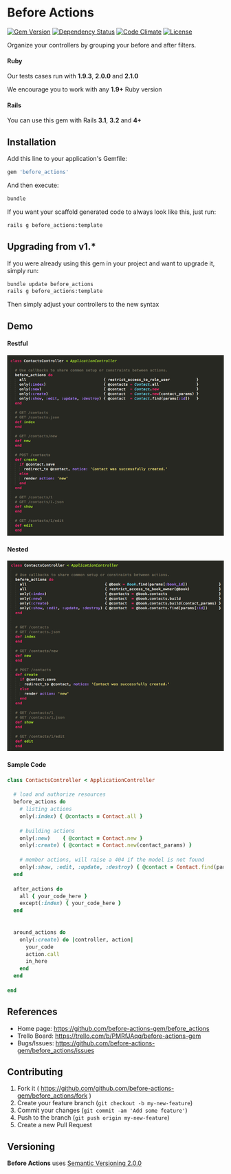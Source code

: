 # Before Actions

[![Gem Version](https://badge.fury.io/rb/before_actions.png)](http://badge.fury.io/rb/before_actions)
[![Dependency Status](https://gemnasium.com/before-actions-gem/before_actions.svg)](https://gemnasium.com/before-actions-gem/before_actions)
[![Code Climate](https://codeclimate.com/github/before-actions-gem/before_actions.png)](https://codeclimate.com/github/before-actions-gem/before_actions)
[![License](http://img.shields.io/badge/license-MIT-blue.svg?style=flat)](https://github.com/before-actions-gem/before_actions/blob/master/LICENSE.md)


Organize your controllers by grouping your before and after filters.

#### Ruby

Our tests cases run with __1.9.3__, __2.0.0__ and __2.1.0__

We encourage you to work with any __1.9+__ Ruby version

#### Rails

You can use this gem with Rails __3.1__, __3.2__ and __4+__




## Installation

Add this line to your application's Gemfile:

```ruby
gem 'before_actions'
```

And then execute:

```bash
bundle
```

If you want your scaffold generated code to always look like this, just run:

```bash
rails g before_actions:template
```

## Upgrading from v1.*

If you were already using this gem in your project and want to upgrade it, simply run:


```bash
bundle update before_actions
rails g before_actions:template
```

Then simply adjust your controllers to the new syntax


## Demo

#### Restful

<img src="readme_images/resource.png" alt="resource.png" />

#### Nested

<img src="readme_images/nested.png" alt="nested.png" />

#### Sample Code

```ruby
class ContactsController < ApplicationController

  # load and authorize resources
  before_actions do
    # listing actions
    only(:index) { @contacts = Contact.all }

    # building actions
    only(:new)    { @contact = Contact.new }
    only(:create) { @contact = Contact.new(contact_params) }

    # member actions, will raise a 404 if the model is not found
    only(:show, :edit, :update, :destroy) { @contact = Contact.find(params[:id]) }
  end

  after_actions do
    all { your_code_here }
    except(:index) { your_code_here }
  end


  around_actions do
    only(:create) do |controller, action|
      your_code
      action.call
      in_here
    end
  end

end
```




## References

* Home page: https://github.com/before-actions-gem/before_actions
* Trello Board: https://trello.com/b/PMRfJAqq/before-actions-gem
* Bugs/Issues: https://github.com/before-actions-gem/before_actions/issues



## Contributing

1. Fork it ( https://github.com/github.com/before-actions-gem/before_actions/fork )
2. Create your feature branch (`git checkout -b my-new-feature`)
3. Commit your changes (`git commit -am 'Add some feature'`)
4. Push to the branch (`git push origin my-new-feature`)
5. Create a new Pull Request

## Versioning

__Before Actions__ uses [Semantic Versioning 2.0.0](http://semver.org)
